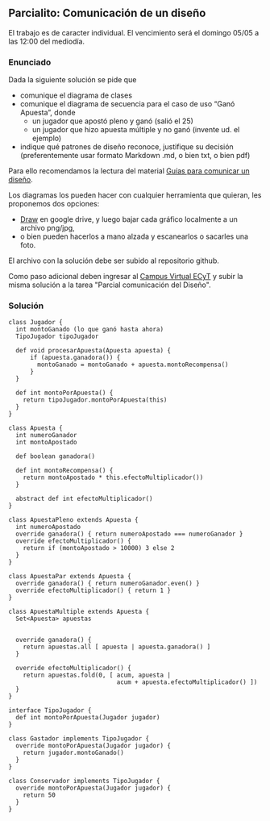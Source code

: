 
## Parcialito: Comunicación de un diseño

El trabajo es de caracter individual.
El vencimiento será el domingo 05/05 a las 12:00 del mediodía.

### Enunciado

Dada la siguiente solución se pide que 

- comunique el diagrama de clases 
- comunique el diagrama de secuencia para el caso de uso “Ganó Apuesta”, donde
  - un jugador que apostó pleno y ganó (salió el 25)
  - un jugador que hizo apuesta múltiple y no ganó (invente ud. el ejemplo)
- indique qué patrones de diseño reconoce, justifique su decisión (preferentemente usar formato Markdown .md, o bien txt, o bien pdf)

Para ello recomendamos la lectura del material [Guías para comunicar un diseño](https://docs.google.com/document/d/1HGdGdDG7RAhL5j45UOFGK3F5sV2-rKHVHmPoYawHS5Y/edit?usp=sharing).

Los diagramas los pueden hacer con cualquier herramienta que quieran, les proponemos dos opciones:

- [Draw](draw.io) en google drive, y luego bajar cada gráfico localmente a un archivo png/jpg, 
- o bien pueden hacerlos a mano alzada y escanearlos o sacarles una foto.

El archivo con la solución debe ser subido al repositorio github.

Como paso adicional deben ingresar al [Campus Virtual ECyT](http://campusvirtualecyt.unsam.edu.ar/) y subir la misma solución a la tarea "Parcial comunicación del Diseño".


### Solución

```xtend
class Jugador {
  int montoGanado (lo que ganó hasta ahora)
  TipoJugador tipoJugador

  def void procesarApuesta(Apuesta apuesta) {
      if (apuesta.ganadora()) {
        montoGanado = montoGanado + apuesta.montoRecompensa()
      }
  }

  def int montoPorApuesta() {
    return tipoJugador.montoPorApuesta(this)
  }
}

class Apuesta {
  int numeroGanador
  int montoApostado

  def boolean ganadora()

  def int montoRecompensa() { 
    return montoApostado * this.efectoMultiplicador()) 
  }

  abstract def int efectoMultiplicador()
}

class ApuestaPleno extends Apuesta {
  int numeroApostado
  override ganadora() { return numeroApostado === numeroGanador }
  override efectoMultiplicador() {
    return if (montoApostado > 10000) 3 else 2
  }
}

class ApuestaPar extends Apuesta {
  override ganadora() { return numeroGanador.even() }
  override efectoMultiplicador() { return 1 }
}

class ApuestaMultiple extends Apuesta {
  Set<Apuesta> apuestas 


  override ganadora() {
    return apuestas.all [ apuesta | apuesta.ganadora() ]
  }

  override efectoMultiplicador() {
    return apuestas.fold(0, [ acum, apuesta | 
                              acum + apuesta.efectoMultiplicador() ])
  }
}

interface TipoJugador {
  def int montoPorApuesta(Jugador jugador)
}

class Gastador implements TipoJugador {
  override montoPorApuesta(Jugador jugador) {
    return jugador.montoGanado()
  }
}

class Conservador implements TipoJugador {
  override montoPorApuesta(Jugador jugador) {
    return 50
  }
}
```
